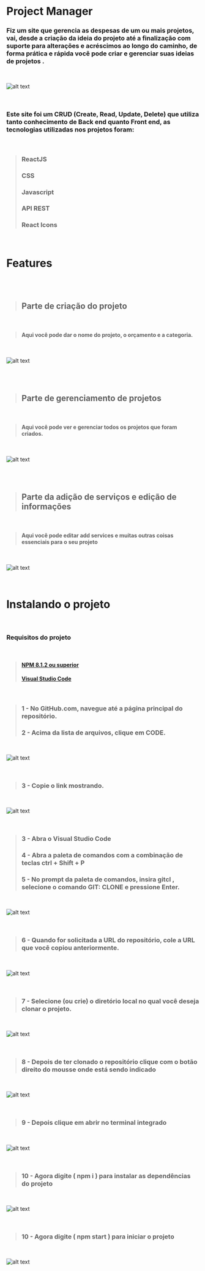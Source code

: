 # Project Manager

### Fiz um site que gerencia as despesas de um ou mais projetos, vai, desde a criação da ideia do projeto até a finalização com suporte para alterações e acréscimos ao longo do caminho, de forma prática e rápida você pode criar e gerenciar suas ideias de projetos .

<br>

![alt text](https://github.com/kaiolabs/project-manager/blob/master/README%20files/Parte1.png?raw=true)

<br>

### Este site foi um CRUD (Create, Read, Update, Delete) que utiliza tanto conhecimento de Back end quanto Front end, as tecnologias utilizadas nos projetos foram:

<br> 

> ### ReactJS
> ### CSS
> ### Javascript
> ### API REST
> ### React Icons

<br> 

# Features

<br>
<br>

> ## Parte de criação do projeto

<br>

> #### Aqui você pode dar o nome do projeto, o orçamento e a categoria.

<br>

![alt text](https://github.com/kaiolabs/project-manager/blob/master/README%20files/Parte2.png?raw=true)


<br>
<br>

> ## Parte de gerenciamento de projetos

<br>

> #### Aqui você pode ver e gerenciar todos os projetos que foram criados.

<br>

![alt text](https://github.com/kaiolabs/project-manager/blob/master/README%20files/Parte4.png?raw=true)


<br>
<br>

> ## Parte da adição de serviços e edição de informações
<br>

> #### Aqui você pode editar add services e muitas outras coisas essenciais para o seu projeto
<br>

![alt text](https://github.com/kaiolabs/project-manager/blob/master/README%20files/Parte3.png?raw=true)

<br/>

# Instalando o projeto

<br/>

### Requisitos do projeto

<br/>

> #### [NPM 8.1.2 ou superior](https://nodejs.org/en/download/)
> #### [Visual Studio Code](https://code.visualstudio.com/download)

<br/>

> ### 1 - No GitHub.com, navegue até a página principal do repositório. <br/>
> ### 2 - Acima da lista de arquivos, clique em CODE.

<br/>

![alt text](https://docs.github.com/assets/cb-20366/images/help/repository/code-button.png?raw=true)

<br/>

> ### 3 - Copie o link mostrando.

<br/>

![alt text](https://docs.github.com/assets/cb-36330/images/help/repository/https-url-clone.png?raw=true)

<br/>

> ### 3 - Abra o Visual Studio Code <br/>
> ### 4 - Abra a paleta de comandos com a combinação de teclas ctrl + Shift + P <br/>
> ### 5 - No prompt da paleta de comandos, insira gitcl , selecione o comando GIT: CLONE e pressione Enter. <br/>

<br/>

![alt text](https://github.com/kaiolabs/desafio-nexti/blob/master/README/passo1.png?raw=true)

<br/>

> ### 6 - Quando for solicitada a URL do repositório, cole a URL que você copiou anteriormente.

<br/>

![alt text](https://github.com/kaiolabs/desafio-nexti/blob/master/README/passo2.png?raw=true)

<br/>

> ### 7 - Selecione (ou crie) o diretório local no qual você deseja clonar o projeto.

<br/>

![alt text](https://github.com/kaiolabs/desafio-nexti/blob/master/README/passo3.png?raw=true)

<br/>

> ### 8 - Depois de ter clonado o repositório clique  com o botão  direito  do mousse onde está sendo indicado

<br/>

![alt text](https://github.com/kaiolabs/desafio-nexti/blob/master/README/passo4.5.png?raw=true)

<br/>

> ### 9 - Depois clique em abrir no terminal integrado 

<br/>

![alt text](https://github.com/kaiolabs/desafio-nexti/blob/master/README/passo5.png?raw=true)

<br/>

> ### 10 - Agora digite ( npm i ) para instalar as dependências do projeto 

<br/>

![alt text](https://github.com/kaiolabs/desafio-nexti/blob/master/README/passo6.png?raw=true)

<br/>

> ### 10 - Agora digite ( npm start ) para iniciar o projeto 

<br/>

![alt text](https://github.com/kaiolabs/desafio-nexti/blob/master/README/passo7.png?raw=true)

